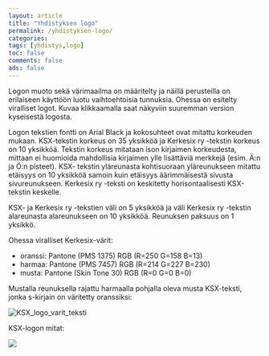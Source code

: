 ```yaml
--- 
layout: article 
title: "Yhdistyksen logo" 
permalink: /yhdistyksen-logo/ 
categories: 
tags: [yhdistys,logo]
toc: false 
comments: false 
ads: false 
--- 
```


Logon muoto sekä värimaailma on määritelty ja näillä perusteilla on
erilaiseen käyttöön luotu vaihtoehtoisia tunnuksia. Ohessa on esitelty
viralliset logot. Kuvaa klikkaamalla saat näkyviin suuremman version
kyseisestä logosta.

Logon tekstien fontti on Arial Black ja kokosuhteet ovat mitattu
korkeuden mukaan. KSX-tekstin korkeus on 35 yksikköä ja Kerkesix
ry -tekstin korkeus on 10 yksikköä. Tekstin korkeus mitataan ison
kirjaimen korkeudesta, mittaan ei huomioida mahdollisia kirjaimen ylle
lisättäviä merkkejä (esim. Ä:n ja Ö:n pisteet). KSX- tekstin yläreunasta
kohtisuoraan yläreunukseen mitattu etäisyys on 10 yksikköä samoin kuin
etäisyys äärimmäisestä sivusta sivureunukseen. Kerkesix ry -teksti on
keskitetty horisontaalisesti KSX-tekstin keskelle.

KSX- ja Kerkesix ry -tekstien väli on 5 yksikköä ja väli Kerkesix
ry -tekstin alareunasta alareunukseen on 10 yksikköä. Reunuksen paksuus
on 1 yksikkö.

Ohessa viralliset Kerkesix-värit:

-   oranssi: Pantone (PMS 1375) RGB (R=250 G=158 B=13)
-   harmaa: Pantone (PMS 7457) RGB (R=214 G=227 B=230)
-   musta: Pantone (Skin Tone 30) RGB (R=0 G=0 B=0)

<div>

</div>

<div>

Mustalla reunuksella rajattu harmaalla pohjalla oleva musta KSX-teksti,
jonka s-kirjain on väritetty oranssiksi:

</div>

<div>

![KSX\_logo\_varit\_teksti](/Media/Default/Page/yhdistyksen-logo/ker_mure_hapo_ors.jpg)

</div>

<div>

</div>

<div>

KSX-logon mitat:

</div>

<div>

![](/Media/Default/Page/yhdistyksen-logo/mitat.jpg)

</div>

